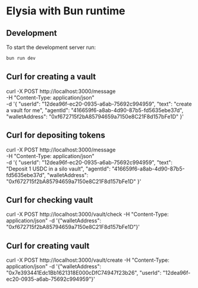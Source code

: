 # Elysia with Bun runtime

## Development
To start the development server run:
```bash
bun run dev
```


## Curl for creating a vault

curl -X POST http://localhost:3000/message \
  -H "Content-Type: application/json" \
  -d '{
    "userId": "12dea96f-ec20-0935-a6ab-75692c994959",
    "text": "create a vault for me",
    "agentId": "416659f6-a8ab-4d90-87b5-fd5635ebe37d",
    "walletAddress": "0xf672715f2bA85794659a7150e8C21F8d157bFe1D"
  }'


## Curl for depositing tokens

curl -X POST http://localhost:3000/message \
  -H "Content-Type: application/json" \
  -d '{
    "userId": "12dea96f-ec20-0935-a6ab-75692c994959",
    "text": "Deposit 1 USDC in a silo vault",
    "agentId": "416659f6-a8ab-4d90-87b5-fd5635ebe37d",
    "walletAddress": "0xf672715f2bA85794659a7150e8C21F8d157bFe1D"
  }'


## Curl for checking vault

curl -X POST http://localhost:3000/vault/check -H "Content-Type: application/json" -d '{"walletAddress": "0xf672715f2bA85794659a7150e8C21F8d157bFe1D"}'


## Curl for creating vault

curl -X POST http://localhost:3000/vault/create -H "Content-Type: application/json" -d '{"walletAddress": "0x7e393441Edc1Bb1621318E000cDfC74947f23b26", "userId": "12dea96f-ec20-0935-a6ab-75692c994959"}'